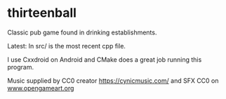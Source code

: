 # thirteenball
Classic pub game found in drinking establishments.

Latest:
In src/ is the most recent cpp file.

I use Cxxdroid on Android and CMake does a great job running this program.

Music supplied by CC0 creator https://cynicmusic.com/ and SFX CC0 on www.opengameart.org

